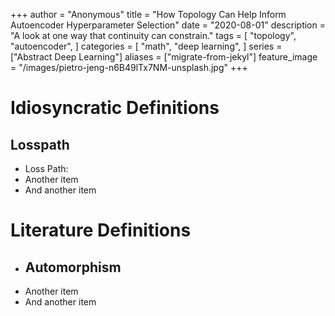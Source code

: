+++
author = "Anonymous"
title = "How Topology Can Help Inform Autoencoder Hyperparameter Selection"
date = "2020-08-01"
description = "A look at one way that continuity can constrain."
tags = [
    "topology",
    "autoencoder",
]
categories = [
    "math",
    "deep learning",
]
series = ["Abstract Deep Learning"]
aliases = ["migrate-from-jekyl"]
feature_image = "/images/pietro-jeng-n6B49lTx7NM-unsplash.jpg"
+++
# Idiosyncratic Definitions
## Losspath
* Loss Path: 
* Another item
* And another item

# Literature Definitions

* ## Automorphism
* Another item
* And another item

#
